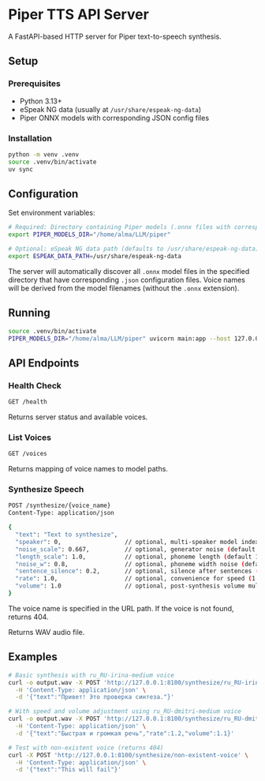 # Piper TTS API Server

A FastAPI-based HTTP server for Piper text-to-speech synthesis.

## Setup

### Prerequisites
- Python 3.13+
- eSpeak NG data (usually at `/usr/share/espeak-ng-data`)
- Piper ONNX models with corresponding JSON config files

### Installation
```bash
python -m venv .venv
source .venv/bin/activate
uv sync
```

## Configuration

Set environment variables:

```bash
# Required: Directory containing Piper models (.onnx files with corresponding .json configs)
export PIPER_MODELS_DIR="/home/alma/LLM/piper"

# Optional: eSpeak NG data path (defaults to /usr/share/espeak-ng-data)
export ESPEAK_DATA_PATH=/usr/share/espeak-ng-data
```

The server will automatically discover all `.onnx` model files in the specified directory that have corresponding `.json` configuration files. Voice names will be derived from the model filenames (without the `.onnx` extension).

## Running

```bash
source .venv/bin/activate
PIPER_MODELS_DIR="/home/alma/LLM/piper" uvicorn main:app --host 127.0.0.1 --port 8100 --reload
```

## API Endpoints

### Health Check
```bash
GET /health
```
Returns server status and available voices.

### List Voices
```bash
GET /voices
```
Returns mapping of voice names to model paths.

### Synthesize Speech
```bash
POST /synthesize/{voice_name}
Content-Type: application/json

{
  "text": "Text to synthesize",
  "speaker": 0,                  // optional, multi-speaker model index
  "noise_scale": 0.667,          // optional, generator noise (default 0.667)
  "length_scale": 1.0,           // optional, phoneme length (default 1.0)
  "noise_w": 0.8,                // optional, phoneme width noise (default 0.8)
  "sentence_silence": 0.2,       // optional, silence after sentences (default 0.2)
  "rate": 1.0,                   // optional, convenience for speed (1.05=faster, 0.95=slower)
  "volume": 1.0                  // optional, post-synthesis volume multiplier
}
```

The voice name is specified in the URL path. If the voice is not found, returns 404.

Returns WAV audio file.

## Examples

```bash
# Basic synthesis with ru_RU-irina-medium voice
curl -o output.wav -X POST 'http://127.0.0.1:8100/synthesize/ru_RU-irina-medium' \
  -H 'Content-Type: application/json' \
  -d '{"text":"Привет! Это проверка синтеза."}'

# With speed and volume adjustment using ru_RU-dmitri-medium voice
curl -o output.wav -X POST 'http://127.0.0.1:8100/synthesize/ru_RU-dmitri-medium' \
  -H 'Content-Type: application/json' \
  -d '{"text":"Быстрая и громкая речь","rate":1.2,"volume":1.1}'

# Test with non-existent voice (returns 404)
curl -X POST 'http://127.0.0.1:8100/synthesize/non-existent-voice' \
  -H 'Content-Type: application/json' \
  -d '{"text":"This will fail"}'
```